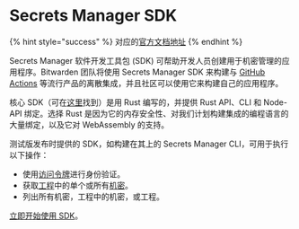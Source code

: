 # Secrets Manager SDK

{% hint style="success" %}
对应的[官方文档地址](https://bitwarden.com/help/secrets-manager-sdk/)
{% endhint %}

Secrets Manager 软件开发工具包 (SDK) 可帮助开发人员创建用于机密管理的应用程序。Bitwarden 团队将使用 Secrets Manager SDK 来构建与 [GitHub Actions](https://bitwarden.com/help/github-actions-integration/) 等流行产品的离散集成，并且社区可以使用它来构建自己的应用程序。

核心 SDK（可在[这里](https://github.com/bitwarden/sdk)找到）是用 Rust 编写的，并提供 Rust API、CLI 和 Node-API 绑定。选择 Rust 是因为它的内存安全性、对我们计划构建集成的编程语言的大量绑定，以及它对 WebAssembly 的支持。

测试版发布时提供的 SDK，如构建在其上的 Secrets Manager CLI，可用于执行以下操作：

* 使用[访问令牌](../your-secrets/access-tokens.md)进行身份验证。
* 获取[工程](../your-secrets/projects.md)中的单个或所有[机密](../your-secrets/secrets.md)。
* 列出所有机密，工程中的机密，或工程。

[立即开始使用 SDK](https://github.com/bitwarden/sdk)。
